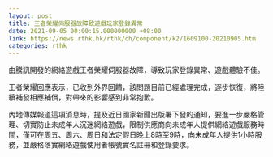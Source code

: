 ```yaml
---
layout: post
title: 王者榮耀伺服器故障致遊戲玩家登錄異常
date: 2021-09-05 00:00:15.000000000 +08:00
link: https://news.rthk.hk/rthk/ch/component/k2/1609100-20210905.htm
categories: rthk
---
```


由騰訊開發的網絡遊戲王者榮耀伺服器故障，導致玩家登錄異常、遊戲體驗不佳。

王者榮耀回應表示，已收到外界回饋，該問題目前已經處理完成，逐步恢復，將陸續補發相應補償，對帶來的影響感到非常抱歉。

內地傳媒報道這項消息時，提及近日國家新聞出版署下發的通知，要進一步嚴格管理、切實防止未成年人沉迷網絡遊戲，限制供應商向未成年人提供網絡遊戲服務時間，僅可在周五、周六、周日和法定假日晚上8時至9時，向未成年人提供1小時服務，並嚴格落實網絡遊戲使用者帳號實名註冊和登錄要求。
